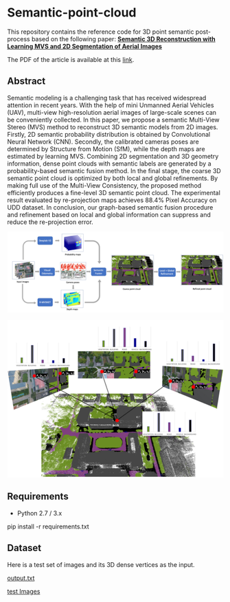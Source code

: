 # Semantic-point-cloud

This repository contains the reference code for 3D point semantic post-process based on the following paper: [**Semantic 3D Reconstruction with Learning MVS and 2D Segmentation of Aerial Images**](https://www.mdpi.com/2076-3417/10/4/1275)

The PDF of the article is available at this [link](https://www.mdpi.com/2076-3417/10/4/1275/pdf).

## Abstract

Semantic modeling is a challenging task that has received widespread attention in recent years. With the help of mini Unmanned Aerial Vehicles (UAV), multi-view high-resolution aerial images of large-scale scenes can be conveniently collected. In this paper, we propose a semantic Multi-View Stereo (MVS) method to reconstruct 3D semantic models from 2D images. Firstly, 2D semantic probability distribution is obtained by Convolutional Neural Network (CNN). Secondly, the calibrated cameras poses are determined by Structure from Motion (SfM), while the depth maps are estimated by learning MVS. Combining 2D segmentation and 3D geometry information, dense point clouds with semantic labels are generated by a probability-based semantic fusion method. In the final stage, the coarse 3D semantic point cloud is optimized by both local and global refinements. By making full use of the Multi-View Consistency, the proposed method efficiently produces a fine-level 3D semantic point cloud. The experimental result evaluated by re-projection maps achieves 88.4% Pixel Accuracy on UDD dataset. In conclusion, our graph-based semantic fusion procedure and refinement based on local and global information can suppress and reduce the re-projection error. 

![pipeline](fig/pipeline.jpg)

![semanticfusion](fig/semanticfusion.jpg)


## Requirements

- Python 2.7 / 3.x

pip install -r requirements.txt

## Dataset

Here is a test set of images and its 3D dense vertices as the input.

[output.txt](https://drive.google.com/file/d/1uDi9g9tCDU4UuwJl1cv-7PrJzn_Ctc4C/view?usp=sharing)

[test Images](https://drive.google.com/file/d/1zio2ubkR-yPomp5n8zIvfDYB7S288rb4/view?usp=sharing)
